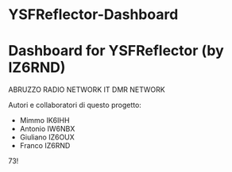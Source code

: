 # YSFReflector-Dashboard
Dashboard for YSFReflector (by IZ6RND)
======================================

ABRUZZO RADIO NETWORK
IT DMR NETWORK

Autori e collaboratori di questo progetto:

- Mimmo IK6IHH
- Antonio IW6NBX
- Giuliano IZ6OUX
- Franco IZ6RND


73!
